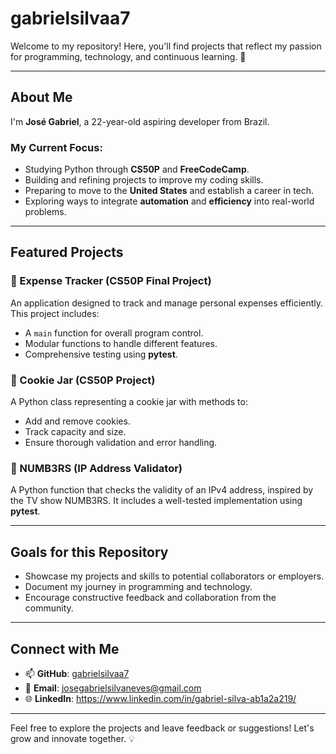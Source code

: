 # gabrielsilvaa7

Welcome to my repository! Here, you'll find projects that reflect my passion for programming, technology, and continuous learning. 🚀

---

## About Me

I'm **José Gabriel**, a 22-year-old aspiring developer from Brazil. 

### My Current Focus:
- Studying Python through **CS50P** and **FreeCodeCamp**.
- Building and refining projects to improve my coding skills.
- Preparing to move to the **United States** and establish a career in tech.
- Exploring ways to integrate **automation** and **efficiency** into real-world problems.

---

## Featured Projects

### 🚧 Expense Tracker (CS50P Final Project)
An application designed to track and manage personal expenses efficiently. This project includes:
- A `main` function for overall program control.
- Modular functions to handle different features.
- Comprehensive testing using **pytest**.

### 🍪 Cookie Jar (CS50P Project)
A Python class representing a cookie jar with methods to:
- Add and remove cookies.
- Track capacity and size.
- Ensure thorough validation and error handling.

### 🔢 NUMB3RS (IP Address Validator)
A Python function that checks the validity of an IPv4 address, inspired by the TV show NUMB3RS. It includes a well-tested implementation using **pytest**.

---

## Goals for this Repository

- Showcase my projects and skills to potential collaborators or employers.
- Document my journey in programming and technology.
- Encourage constructive feedback and collaboration from the community.

---

## Connect with Me

- 📫 **GitHub**: [gabrielsilvaa7](https://github.com/gabrielsilvaa7)
- 📧 **Email**: josegabrielsilvaneves@gmail.com
- 🌐 **LinkedIn**: https://www.linkedin.com/in/gabriel-silva-ab1a2a219/

---

Feel free to explore the projects and leave feedback or suggestions! Let's grow and innovate together. 💡
